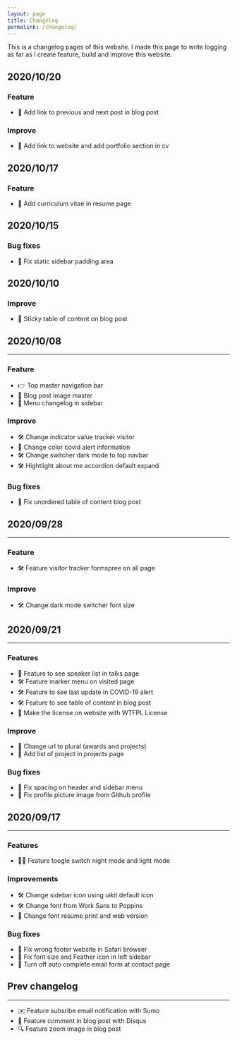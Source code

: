 ```yaml
---
layout: page
title: Changelog
permalink: /changelog/
---
```


This is a changelog pages of this website. I made this page to write logging as far as I create feature, build and improve this website.

## 2020/10/20

### Feature

- <span class="uk-margin-small-right">🔗</span> Add link to previous and next post in blog post

### Improve

- <span class="uk-margin-small-right">📄</span> Add link to website and add portfolio section in cv

## 2020/10/17

### Feature

- <span class="uk-margin-small-right">📄</span> Add curriculum vitae in resume page

## 2020/10/15

### Bug fixes

- <span class="uk-margin-small-right">🐞</span> Fix static sidebar padding area

## 2020/10/10

### Improve

- <span class="uk-margin-small-right">📄</span> Sticky table of content on blog post

## 2020/10/08

---

### Feature

- <span class="uk-margin-small-right">👉</span> Top master navigation bar
- <span class="uk-margin-small-right">🌄</span> Blog post image master
- <span class="uk-margin-small-right">📄</span> Menu changelog in sidebar

### Improve

- <span class="uk-margin-small-right">🛠</span> Change indicator value tracker visitor
- <span class="uk-margin-small-right">🦠</span> Change color covid alert information
- <span class="uk-margin-small-right">🛠</span> Change switcher dark mode to top navbar
- <span class="uk-margin-small-right">🛠</span> Hightlight about me accordion default expand

### Bug fixes

- <span class="uk-margin-small-right">🐞</span> Fix unordered table of content blog post

## 2020/09/28

---

### Feature

- <span class="uk-margin-small-right">🛠</span> Feature visitor tracker formspree on all page

### Improve

- <span class="uk-margin-small-right">🛠</span> Change dark mode switcher font size

## 2020/09/21

---

### Features

- <span class="uk-margin-small-right">🎤</span> Feature to see speaker list in talks page
- <span class="uk-margin-small-right">🛠</span> Feature marker menu on visited page
- <span class="uk-margin-small-right">🛠</span> Feature to see last update in COVID-19 alert
- <span class="uk-margin-small-right">🛠</span> Feature to see table of content in blog post
- <span class="uk-margin-small-right">📄</span> Make the license on website with WTFPL License

### Improve

- <span class="uk-margin-small-right">📄</span> Change url to plural (awards and projects)
- <span class="uk-margin-small-right">📄</span> Add list of project in projects page

### Bug fixes

- <span class="uk-margin-small-right">🐞</span> Fix spacing on header and sidebar menu
- <span class="uk-margin-small-right">🐞</span> Fix profile picture image from Github profile

## 2020/09/17

---

### Features

- <span class="uk-margin-small-right">🧛‍♂️</span> Feature toogle switch night mode and light mode

### Improvements

- <span class="uk-margin-small-right">🛠</span> Change sidebar icon using uikit default icon
- <span class="uk-margin-small-right">🛠</span> Change font from Work Sans to Poppins
- <span class="uk-margin-small-right">📄</span> Change font resume print and web version

### Bug fixes

- <span class="uk-margin-small-right">🐞</span> Fix wrong footer website in Safari browser
- <span class="uk-margin-small-right">🐞</span> Fix font size and Feather icon in left sidebar
- <span class="uk-margin-small-right">🐞</span> Turn off auto complete email form at contact page

## Prev changelog

---

- <span class="uk-margin-small-right">✉️</span> Feature subsribe email notification with Sumo
- <span class="uk-margin-small-right">💬</span> Feature comment in blog post with Disqus
- <span class="uk-margin-small-right">🔍</span> Feature zoom image in blog post
